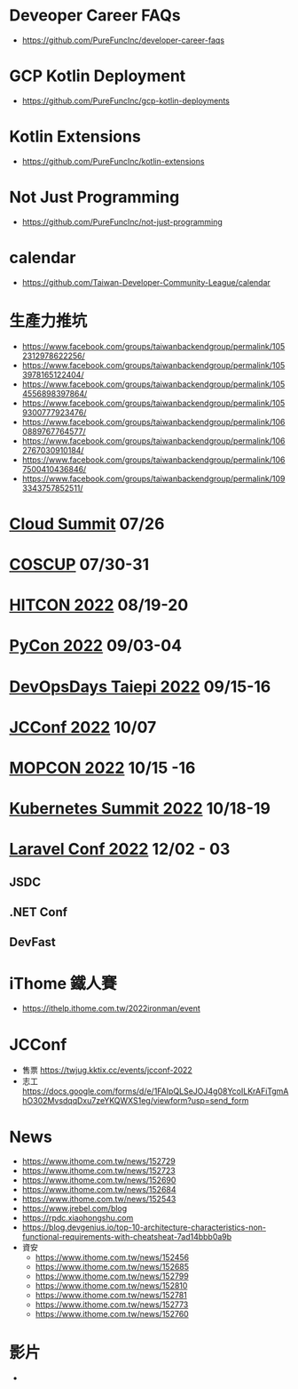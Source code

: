 # Deveoper Career FAQs
* https://github.com/PureFuncInc/developer-career-faqs

# GCP Kotlin Deployment
* https://github.com/PureFuncInc/gcp-kotlin-deployments

# Kotlin Extensions
* https://github.com/PureFuncInc/kotlin-extensions

# Not Just Programming
* https://github.com/PureFuncInc/not-just-programming

# calendar
* https://github.com/Taiwan-Developer-Community-League/calendar

# 生產力推坑
* https://www.facebook.com/groups/taiwanbackendgroup/permalink/1052312978622256/
* https://www.facebook.com/groups/taiwanbackendgroup/permalink/1053978165122404/
* https://www.facebook.com/groups/taiwanbackendgroup/permalink/1054556898397864/
* https://www.facebook.com/groups/taiwanbackendgroup/permalink/1059300777923476/
* https://www.facebook.com/groups/taiwanbackendgroup/permalink/1060889767764577/
* https://www.facebook.com/groups/taiwanbackendgroup/permalink/1062767030910184/
* https://www.facebook.com/groups/taiwanbackendgroup/permalink/1067500410436846/
* https://www.facebook.com/groups/taiwanbackendgroup/permalink/1093343757852511/

# [Cloud Summit](https://cloudsummit.ithome.com.tw/) 07/26
# [COSCUP](https://coscup.org/2022/zh-TW/) 07/30-31
# [HITCON 2022](https://hitcon.org/2022/) 08/19-20
# [PyCon 2022](https://tw.pycon.org/2022/zh-hant) 09/03-04
# [DevOpsDays Taiepi 2022](https://devopsdays.tw/) 09/15-16
# [JCConf 2022](https://jcconf.tw/2022) 10/07
# [MOPCON 2022](https://mopcon.org/2021/) 10/15 -16
# [Kubernetes Summit 2022](https://k8s.ithome.com.tw/) 10/18-19
# [Laravel Conf 2022](https://laravelconf.tw/) 12/02 - 03
## JSDC
## .NET Conf
## DevFast

# iThome 鐵人賽
* https://ithelp.ithome.com.tw/2022ironman/event

# JCConf
* 售票 https://twjug.kktix.cc/events/jcconf-2022
* 志工 https://docs.google.com/forms/d/e/1FAIpQLSeJOJ4g08YcoILKrAFiTgmAhO302MvsdqqDxu7zeYKQWXS1eg/viewform?usp=send_form

# News
* https://www.ithome.com.tw/news/152729
* https://www.ithome.com.tw/news/152723
* https://www.ithome.com.tw/news/152690
* https://www.ithome.com.tw/news/152684
* https://www.ithome.com.tw/news/152543
* https://www.jrebel.com/blog
* https://rpdc.xiaohongshu.com
* https://blog.devgenius.io/top-10-architecture-characteristics-non-functional-requirements-with-cheatsheat-7ad14bbb0a9b
* 資安
  * https://www.ithome.com.tw/news/152456 
  * https://www.ithome.com.tw/news/152685
  * https://www.ithome.com.tw/news/152799
  * https://www.ithome.com.tw/news/152810
  * https://www.ithome.com.tw/news/152781
  * https://www.ithome.com.tw/news/152773
  * https://www.ithome.com.tw/news/152760

# 影片
* 
